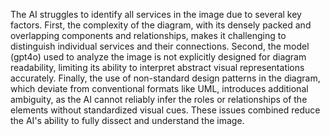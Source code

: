 The AI struggles to identify all services in the image due to several key factors. First, the complexity of the diagram, with its densely packed and overlapping components and relationships, makes it challenging to distinguish individual services and their connections. Second, the model (gpt4o) used to analyze the image is not explicitly designed for diagram readability, limiting its ability to interpret abstract visual representations accurately. Finally, the use of non-standard design patterns in the diagram, which deviate from conventional formats like UML, introduces additional ambiguity, as the AI cannot reliably infer the roles or relationships of the elements without standardized visual cues. These issues combined reduce the AI's ability to fully dissect and understand the image.